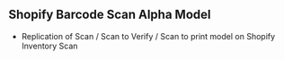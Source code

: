 ## Shopify Barcode Scan Alpha Model
- Replication of Scan / Scan to Verify / Scan to print model on Shopify Inventory Scan
  
